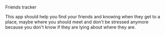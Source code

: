 Friends tracker

This app should help you find your friends and knowing when they get to a place, maybe where you should meet and don't be stressed anymore because you don't know if they are lying about where they are.
